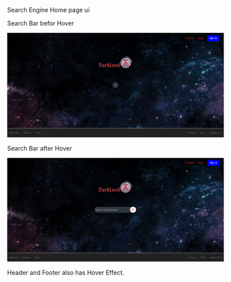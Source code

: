 Search Engine Home page ui

Search Bar befor Hover 

![](https://raw.githubusercontent.com/SohanR/search-engine-ui/master/demo%201.jpg)


Search Bar after Hover 

![](https://raw.githubusercontent.com/SohanR/search-engine-ui/master/demo%202.png)

Header and Footer also has Hover Effect.
